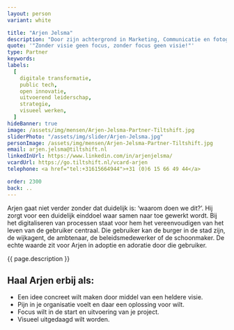 ```yaml
---
layout: person
variant: white

title: "Arjen Jelsma"
description: "Door zijn achtergrond in Marketing, Communicatie en fotografie is Arjen in staat om wat in hoofden leeft visueel te maken. Beeld met een goed verhaal spreekt immers meer tot de verbeelding dan een stoffig rapport in een la. Hij neemt niet alleen een team mee in het te bereiken doel, hij zorgt voor een echt gedeelde, gevalideerde en gedragen oplossing."
quote: '"Zonder visie geen focus, zonder focus geen visie!"'
type: Partner
keywords:
labels:
  [
    digitale transformatie,
    public tech,
    open innovatie,
    uitvoerend leiderschap,
    strategie,
    visueel werken,
  ]
hideBanner: true
image: /assets/img/mensen/Arjen-Jelsma-Partner-Tiltshift.jpg
sliderPhoto: "/assets/img/slider/Arjen-Jelsma.jpg"
personImage: /assets/img/mensen/Arjen-Jelsma-Partner-Tiltshift.jpg
email: arjen.jelsma@tiltshift.nl
linkedInUrl: https://www.linkedin.com/in/arjenjelsma/
vcardUrl: https://go.tiltshift.nl/vcard-arjen
telephone: <a href="tel:+31615664944">+31 (0)6 15 66 49 44</a>

order: 2300
back: ..
---
```

Arjen gaat niet verder zonder dat duidelijk is: ‘waarom doen we dit?’. Hij zorgt voor een duidelijk einddoel waar samen naar toe gewerkt wordt. Bij het digitaliseren van processen staat voor hem het vereenvoudigen van het leven van de gebruiker centraal. Die gebruiker kan de burger in de stad zijn, de wijkagent, de ambtenaar, de beleidsmedewerker of de schoonmaker. De echte waarde zit voor Arjen in adoptie en adoratie door die gebruiker. 

{{ page.description }}

<h2>Haal Arjen erbij als:</h2>

- Een idee concreet wilt maken door middel van een heldere visie.
- Pijn in je organisatie voelt en daar een oplossing voor wilt.
- Focus wilt in de start en uitvoering van je project.
- Visueel uitgedaagd wilt worden.
